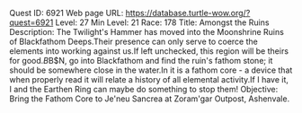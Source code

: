 Quest ID: 6921
Web page URL: https://database.turtle-wow.org/?quest=6921
Level: 27
Min Level: 21
Race: 178
Title: Amongst the Ruins
Description: The Twilight's Hammer has moved into the Moonshrine Ruins of Blackfathom Deeps.Their presence can only serve to coerce the elements into working against us.If left unchecked, this region will be theirs for good.$B$B$N, go into Blackfathom and find the ruin's fathom stone; it should be somewhere close in the water.In it is a fathom core - a device that when properly read it will relate a history of all elemental activity.If I have it, I and the Earthen Ring can maybe do something to stop them!
Objective: Bring the Fathom Core to Je'neu Sancrea at Zoram'gar Outpost, Ashenvale.
